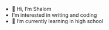 - 👋 Hi, I’m Shalom
-  I’m interested in writing and coding
- 🌱 I’m currently learning in high school


<!---
Shalomasc/Shalomasc is a ✨ special ✨ repository because its `README.md` (this file) appears on your GitHub profile.
You can click the Preview link to take a look at your changes.
--->
